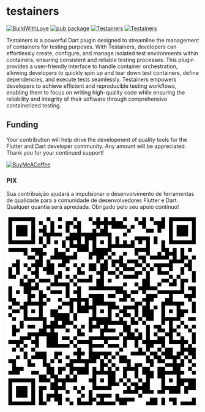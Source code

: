 # testainers

[![BuildWithLove](https://img.shields.io/badge/%20built%20with-%20%E2%9D%A4-ff69b4.svg "build with love")](https://github.com/edufolly/testainers/stargazers)
[![pub package](https://img.shields.io/pub/v/testainers?include_prereleases.svg "testainers")](https://pub.dev/packages/testainers)
[![Testainers](https://img.shields.io/github/license/edufolly/testainers)](https://github.com/edufolly/testainers)
[![Testainers](https://img.shields.io/github/actions/workflow/status/edufolly/testainers/main.yml?branch=main)](https://github.com/edufolly/testainers)

Testainers is a powerful Dart plugin designed to streamline the management of
containers for testing purposes. With Testainers, developers can effortlessly
create, configure, and manage isolated test environments within containers,
ensuring consistent and reliable testing processes. This plugin provides a
user-friendly interface to handle container orchestration, allowing developers
to quickly spin up and tear down test containers, define dependencies, and
execute tests seamlessly. Testainers empowers developers to achieve efficient and
reproducible testing workflows, enabling them to focus on writing high-quality
code while ensuring the reliability and integrity of their software through
comprehensive containerized testing.

## Funding
Your contribution will help drive the development of quality tools
for the Flutter and Dart developer community. Any amount will be appreciated.
Thank you for your continued support!

[![BuyMeACoffee](https://www.buymeacoffee.com/assets/img/guidelines/download-assets-sm-2.svg)](https://www.buymeacoffee.com/edufolly)

### PIX
Sua contribuição ajudará a impulsionar o desenvolvimento de ferramentas de qualidade 
para a comunidade de desenvolvedores Flutter e Dart. Qualquer quantia será apreciada. 
Obrigado pelo seu apoio contínuo!

[![PIX](helpers/pix.png)](https://nubank.com.br/pagar/2bt2q/RBr4Szfuwr)